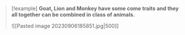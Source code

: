>[!example] 
>**Goat, Lion and Monkey have some come traits and they all together can be combined in class of animals.**
>
>![[Pasted image 20230906185851.jpg|500]]